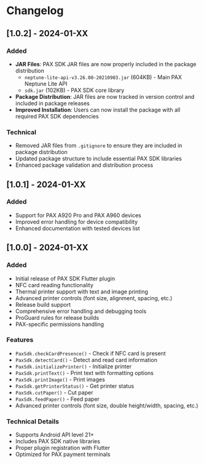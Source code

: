 # Changelog

## [1.0.2] - 2024-01-XX

### Added
- **JAR Files**: PAX SDK JAR files are now properly included in the package distribution
  - `neptune-lite-api-v3.26.00-20210903.jar` (604KB) - Main PAX Neptune Lite API
  - `sdk.jar` (102KB) - PAX SDK core library
- **Package Distribution**: JAR files are now tracked in version control and included in package releases
- **Improved Installation**: Users can now install the package with all required PAX SDK dependencies

### Technical
- Removed JAR files from `.gitignore` to ensure they are included in package distribution
- Updated package structure to include essential PAX SDK libraries
- Enhanced package validation and distribution process

## [1.0.1] - 2024-01-XX

### Added
- Support for PAX A920 Pro and PAX A960 devices
- Improved error handling for device compatibility
- Enhanced documentation with tested devices list

## [1.0.0] - 2024-01-XX

### Added
- Initial release of PAX SDK Flutter plugin
- NFC card reading functionality
- Thermal printer support with text and image printing
- Advanced printer controls (font size, alignment, spacing, etc.)
- Release build support
- Comprehensive error handling and debugging tools
- ProGuard rules for release builds
- PAX-specific permissions handling

### Features
- `PaxSdk.checkCardPresence()` - Check if NFC card is present
- `PaxSdk.detectCard()` - Detect and read card information
- `PaxSdk.initializePrinter()` - Initialize printer
- `PaxSdk.printText()` - Print text with formatting options
- `PaxSdk.printImage()` - Print images
- `PaxSdk.getPrinterStatus()` - Get printer status
- `PaxSdk.cutPaper()` - Cut paper
- `PaxSdk.feedPaper()` - Feed paper
- Advanced printer controls (font size, double height/width, spacing, etc.)

### Technical Details
- Supports Android API level 21+
- Includes PAX SDK native libraries
- Proper plugin registration with Flutter
- Optimized for PAX payment terminals 